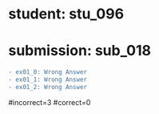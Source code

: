 # student: stu_096
# submission: sub_018

```diff
- ex01_0: Wrong Answer
- ex01_1: Wrong Answer
- ex01_2: Wrong Answer
```
#incorrect=3
#correct=0
